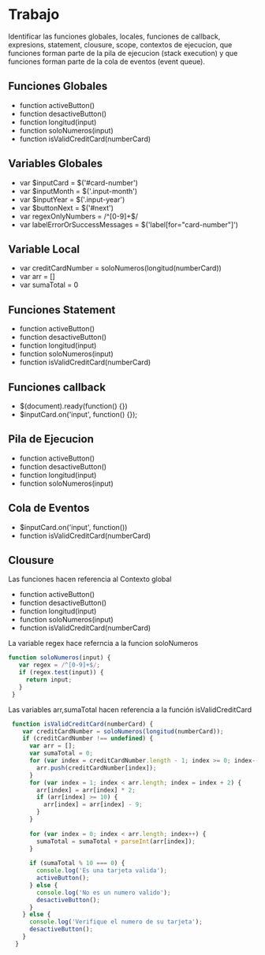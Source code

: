 # Trabajo

Identificar las funciones globales, locales, funciones de callback, expresions, statement, clousure, scope, contextos de ejecucion, que funciones forman parte de la pila de ejecucion (stack execution) y que funciones forman parte de la cola de eventos (event queue).

## Funciones Globales

- function activeButton()
- function desactiveButton()
- function longitud(input)
- function soloNumeros(input)
- function isValidCreditCard(numberCard)

## Variables Globales

- var $inputCard = $('#card-number')
- var $inputMonth = $('.input-month')
- var $inputYear = $('.input-year')
- var $buttonNext = $('#next')
- var regexOnlyNumbers = /^[0-9]+$/
- var labelErrorOrSuccessMessages = $('label[for="card-number"]')

## Variable Local

- var creditCardNumber = soloNumeros(longitud(numberCard))
- var arr = []
- var sumaTotal = 0

## Funciones Statement

- function activeButton()
- function desactiveButton()
- function longitud(input)
- function soloNumeros(input)
- function isValidCreditCard(numberCard)

## Funciones callback

- $(document).ready(function() {})
- $inputCard.on('input', function() {});

## Pila de Ejecucion 

- function activeButton()
- function desactiveButton()
- function longitud(input)
- function soloNumeros(input)

## Cola de Eventos

- $inputCard.on('input', function())
- function isValidCreditCard(numberCard)

## Clousure 

Las funciones hacen referencia al Contexto global

- function activeButton()
- function desactiveButton()
- function longitud(input)
- function soloNumeros(input)
- function isValidCreditCard(numberCard)

 La variable regex hace referncia a la funcion soloNumeros

 ```js
 function soloNumeros(input) {
    var regex = /^[0-9]+$/;
    if (regex.test(input)) {
      return input;
    }
  }
 ``` 
Las variables arr,sumaTotal hacen referencia a la función isValidCreditCard

```js
 function isValidCreditCard(numberCard) {
    var creditCardNumber = soloNumeros(longitud(numberCard));
    if (creditCardNumber !== undefined) {
      var arr = [];
      var sumaTotal = 0;
      for (var index = creditCardNumber.length - 1; index >= 0; index--) {
        arr.push(creditCardNumber[index]);
      }
      for (var index = 1; index < arr.length; index = index + 2) {
        arr[index] = arr[index] * 2;
        if (arr[index] >= 10) {
          arr[index] = arr[index] - 9;
        }    
      }
     
      for (var index = 0; index < arr.length; index++) {
        sumaTotal = sumaTotal + parseInt(arr[index]);
      }
     
      if (sumaTotal % 10 === 0) {
        console.log('Es una tarjeta valida');
        activeButton();
      } else {
        console.log('No es un numero valido');
        desactiveButton();
      }
    } else {
      console.log('Verifique el numero de su tarjeta'); 
      desactiveButton();  
    }
  }
``` 



 






